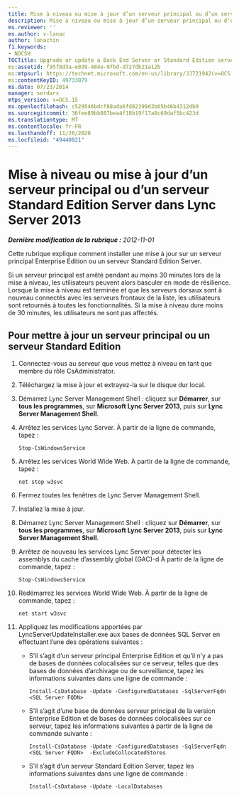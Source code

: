 ```yaml
---
title: Mise à niveau ou mise à jour d’un serveur principal ou d’un serveur Standard Edition Server
description: Mise à niveau ou mise à jour d’un serveur principal ou d’un serveur Standard Edition.
ms.reviewer: ''
ms.author: v-lanac
author: lanachin
f1.keywords:
- NOCSH
TOCTitle: Upgrade or update a Back End Server or Standard Edition server
ms:assetid: f95f8d3a-e039-484e-97bd-d727db21a12b
ms:mtpsurl: https://technet.microsoft.com/en-us/library/JJ721942(v=OCS.15)
ms:contentKeyID: 49733879
ms.date: 07/23/2014
manager: serdars
mtps_version: v=OCS.15
ms.openlocfilehash: c529546bdcf88ada6fd82399d3b65b46b4312db0
ms.sourcegitcommit: 36fee89bb887bea4f18b19f17a8c69daf5bc423d
ms.translationtype: MT
ms.contentlocale: fr-FR
ms.lasthandoff: 11/26/2020
ms.locfileid: "49440821"
---
```

# <a name="upgrade-or-update-a-back-end-server-or-standard-edition-server-in-lync-server-2013"></a>Mise à niveau ou mise à jour d’un serveur principal ou d’un serveur Standard Edition Server dans Lync Server 2013

<div data-xmlns="http://www.w3.org/1999/xhtml">

<div class="topic" data-xmlns="http://www.w3.org/1999/xhtml" data-msxsl="urn:schemas-microsoft-com:xslt" data-cs="https://msdn.microsoft.com/">

<div data-asp="https://msdn2.microsoft.com/asp">



</div>

<div id="mainSection">

<div id="mainBody">

<span> </span>

_**Dernière modification de la rubrique :** 2012-11-01_

Cette rubrique explique comment installer une mise à jour sur un serveur principal Enterprise Edition ou un serveur Standard Edition Server.

Si un serveur principal est arrêté pendant au moins 30 minutes lors de la mise à niveau, les utilisateurs peuvent alors basculer en mode de résilience. Lorsque la mise à niveau est terminée et que les serveurs dorsaux sont à nouveau connectés avec les serveurs frontaux de la liste, les utilisateurs sont retournés à toutes les fonctionnalités. Si la mise à niveau dure moins de 30 minutes, les utilisateurs ne sont pas affectés.

<div>

## <a name="to-update-a-back-end-server-or-standard-edition-server"></a>Pour mettre à jour un serveur principal ou un serveur Standard Edition

1.  Connectez-vous au serveur que vous mettez à niveau en tant que membre du rôle CsAdministrator.

2.  Téléchargez la mise à jour et extrayez-la sur le disque dur local.

3.  Démarrez Lync Server Management Shell : cliquez sur **Démarrer**, sur **tous les programmes**, sur **Microsoft Lync Server 2013**, puis sur **Lync Server Management Shell**.

4.  Arrêtez les services Lync Server. À partir de la ligne de commande, tapez :
    
        Stop-CsWindowsService

5.  Arrêtez les services World Wide Web. À partir de la ligne de commande, tapez :
    
        net stop w3svc

6.  Fermez toutes les fenêtres de Lync Server Management Shell.

7.  Installez la mise à jour.

8.  Démarrez Lync Server Management Shell : cliquez sur **Démarrer**, sur **tous les programmes**, sur **Microsoft Lync Server 2013**, puis sur **Lync Server Management Shell**.

9.  Arrêtez de nouveau les services Lync Server pour détecter les assemblys du cache d’assembly global (GAC)-d À partir de la ligne de commande, tapez :
    
        Stop-CsWindowsService

10. Redémarrez les services World Wide Web. À partir de la ligne de commande, tapez :
    
        net start w3svc

11. Appliquez les modifications apportées par LyncServerUpdateInstaller.exe aux bases de données SQL Server en effectuant l’une des opérations suivantes :
    
      - S’il s’agit d’un serveur principal Enterprise Edition et qu’il n’y a pas de bases de données colocalisées sur ce serveur, telles que des bases de données d’archivage ou de surveillance, tapez les informations suivantes dans une ligne de commande :
        
            Install-CsDatabase -Update -ConfiguredDatabases -SqlServerFqdn <SQL Server FQDN>
    
      - S’il s’agit d’une base de données serveur principal de la version Enterprise Edition et de bases de données colocalisées sur ce serveur, tapez les informations suivantes à partir de la ligne de commande suivante :
        
            Install-CsDatabase -Update -ConfiguredDatabases -SqlServerFqdn <SQL Server FQDN>  -ExcludeCollocatedStores
    
      - S’il s’agit d’un serveur Standard Edition Server, tapez les informations suivantes dans une ligne de commande :
        
            Install-CsDatabase -Update -LocalDatabases

</div>

</div>

<span> </span>

</div>

</div>

</div>

